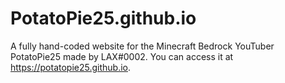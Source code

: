 # PotatoPie25.github.io
A fully hand-coded website for the Minecraft Bedrock YouTuber PotatoPie25 made by LAX#0002.  You can access it at https://potatopie25.github.io.
